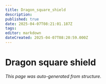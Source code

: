 ```yaml
---
title: Dragon_square_shield
description: 
published: true
date: 2025-04-07T08:21:01.187Z
tags: 
editor: markdown
dateCreated: 2025-04-07T08:20:59.000Z
---
```


# Dragon square shield

*This page was auto-generated from structure.*